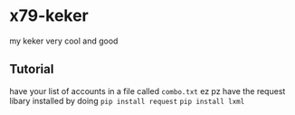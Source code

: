 # x79-keker
my keker very cool and good
## Tutorial
have your list of accounts in a file called `combo.txt` ez pz
have the request libary installed by doing `pip install request` `pip install lxml`
